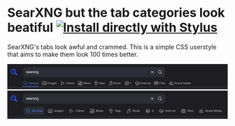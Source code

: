 # SearXNG but the tab categories look beatiful [![Install directly with Stylus](https://img.shields.io/badge/Install%20style-blue?style=for-the-badge&logo=css3)](better-tab-categories.user.css)

SearXNG's tabs look awful and crammed. This is a simple CSS userstyle that aims to make them look 100 times better.

![Before](/assets/Before.png)
![After](/assets/After.png)